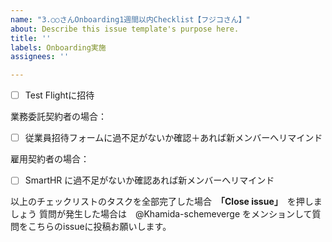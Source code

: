 ```yaml
---
name: "3.○○さんOnboarding1週間以内Checklist【フジコさん】"
about: Describe this issue template's purpose here.
title: ''
labels: Onboarding実施
assignees: ''

---
```


- [ ] Test Flightに招待

業務委託契約者の場合：
- [ ]  従業員招待フォームに過不足がないか確認＋あれば新メンバーへリマインド

雇用契約者の場合：
- [ ] SmartHR に過不足がないか確認あれば新メンバーへリマインド

以上のチェックリストのタスクを全部完了した場合　**「Close issue」**　を押しましょう
質問が発生した場合は　@Khamida-schemeverge をメンションして質問をこちらのissueに投稿お願いします。
